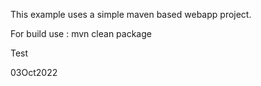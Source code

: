 This example uses a simple maven based webapp project.

For build use : mvn clean package

Test

03Oct2022
